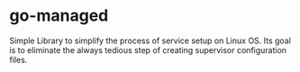 # go-managed
Simple Library to simplify the process of service setup on Linux OS. Its goal is to eliminate the always tedious step of creating supervisor configuration files.
